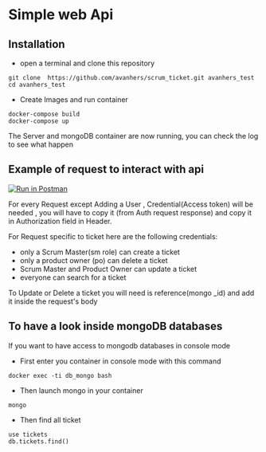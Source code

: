 # Simple web Api

## Installation

* open a terminal and clone this repository

```console
git clone  https://github.com/avanhers/scrum_ticket.git avanhers_test
cd avanhers_test
```

* Create Images and run container

```console
docker-compose build
docker-compose up
```

The Server and mongoDB container are now running, you can check the log to see what happen

## Example of request to interact with api

[![Run in Postman](https://run.pstmn.io/button.svg)](https://app.getpostman.com/run-collection/13787739-b62ad118-9e48-45b3-9ba1-70bcb5072406?action=collection%2Ffork&collection-url=entityId%3D13787739-b62ad118-9e48-45b3-9ba1-70bcb5072406%26entityType%3Dcollection%26workspaceId%3D42ea537e-0135-4d5b-8e51-62ac5fad979a)

For every Request except Adding a User , Credential(Access token) will be needed , you will have to copy it (from Auth request response) and copy it in Authorization field in Header.

For Request specific to ticket here are the following credentials:
* only a Scrum Master(sm role) can create a ticket
* only a product owner (po) can delete a ticket
* Scrum Master and Product Owner can update a ticket
* everyone can search for a ticket

To Update or Delete a ticket you will need is reference(mongo \_id) and add it inside the request's body

## To have a look inside mongoDB databases

If you want to have access to mongodb databases in console mode

* First enter you container in console mode with this command

```console
docker exec -ti db_mongo bash
```

* Then launch mongo in your container 

```console
mongo
```

* Then find all ticket

```console
use tickets
db.tickets.find()
```

